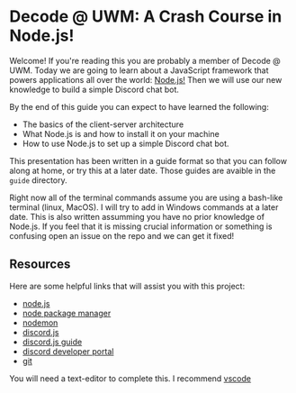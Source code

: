 # Decode @ UWM: A Crash Course in Node.js!
Welcome!  If you're reading this you are probably a member of Decode @ UWM.  Today we are going to learn about a JavaScript framework that powers applications all over the world: [Node.js!](https://nodejs.org/en/) Then we will use our new knowledge to build a simple Discord chat bot. 

By the end of this guide you can expect to have learned the following:
- The basics of the client-server architecture 
- What Node.js is and how to install it on your machine
- How to use Node.js to set up a simple Discord chat bot. 

This presentation has been written in a guide format so that you can follow along at home, or try this at a later date.  Those guides are avaible in the `guide` directory.

Right now all of the terminal commands assume you are using a bash-like terminal (linux, MacOS).  I will try to add in Windows commands at a later date.  This is also written assumming you have no prior knowledge of Node.js.  If you feel that it is missing crucial information or something is confusing open an issue on the repo and we can get it fixed!

## Resources 
Here are some helpful links that will assist you with this project:
- [node.js](https://nodejs.org/en/)
- [node package manager](https://www.npmjs.com/)
- [nodemon](https://nodemon.io/)
- [discord.js](https://discord.js.org/?source=post_page---------------------------#/)
- [discord.js guide](https://discordjs.guide/)
- [discord developer portal](https://discord.com/developers/applications)
- [git](https://git-scm.com/)

You will need a text-editor to complete this.  I recommend [vscode](https://code.visualstudio.com/)




